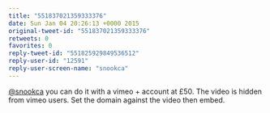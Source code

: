 ```yaml
---
title: "551837021359333376"
date: Sun Jan 04 20:26:13 +0000 2015
original-tweet-id: "551837021359333376"
retweets: 0
favorites: 0
reply-tweet-id: "551825929849536512"
reply-user-id: "12591"
reply-user-screen-name: "snookca"
---
```

<a href="https://twitter.com/snookca">@snookca</a> you can do it with a vimeo + account at £50. The video is hidden from vimeo users. Set the domain against the video then embed.
